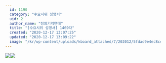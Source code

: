 ```yaml
---
  id: 1190
  category: "수요시위 성명서"
  uid: 2
  author_name: "정의기억연대"
  title: "[수요시위 성명서] 1469차"
  created: "2020-12-17 13:07:25"
  updated: "2020-12-17 13:09:22"
  image: "/kr/wp-content/uploads/kboard_attached/7/202012/5fdad9e4ec8cc2507931.jpg"
---
```

![](/kr/wp-content/uploads/kboard_attached/7/202012/5fdad9e4ec8cc2507931.jpg)![](/kr/wp-content/uploads/kboard_attached/7/202012/5fdad976a01669169320.jpg)